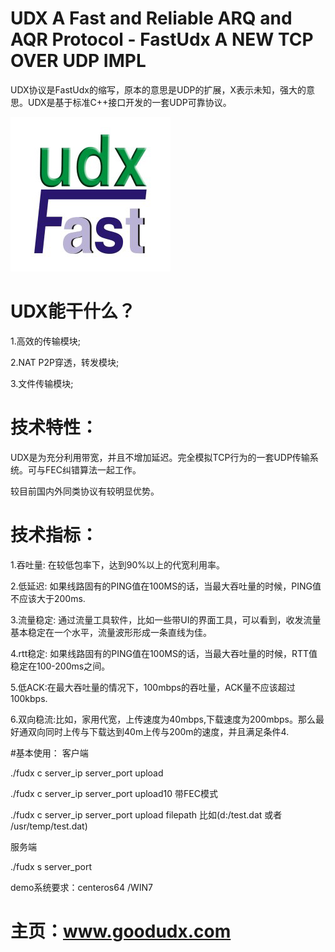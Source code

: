 # UDX A Fast and Reliable ARQ and AQR Protocol - FastUdx A NEW TCP OVER UDP IMPL

UDX协议是FastUdx的缩写，原本的意思是UDP的扩展，X表示未知，强大的意思。UDX是基于标准C++接口开发的一套UDP可靠协议。

![image](https://github.com/HeyFox/UDX/blob/main/my_logo_big.png)


# UDX能干什么？

 1.高效的传输模块;
 
 2.NAT P2P穿透，转发模块;
 
 3.文件传输模块;

# 技术特性：

 UDX是为充分利用带宽，并且不增加延迟。完全模拟TCP行为的一套UDP传输系统。可与FEC纠错算法一起工作。
 
 较目前国内外同类协议有较明显优势。

# 技术指标：

 1.吞吐量: 在较低包率下，达到90%以上的代宽利用率。
 
 2.低延迟: 如果线路固有的PING值在100MS的话，当最大吞吐量的时候，PING值不应该大于200ms.
 
 3.流量稳定: 通过流量工具软件，比如一些带UI的界面工具，可以看到，收发流量基本稳定在一个水平，流量波形形成一条直线为佳。

 4.rtt稳定: 如果线路固有的PING值在100MS的话，当最大吞吐量的时候，RTT值稳定在100-200ms之间。
 
 5.低ACK:在最大吞吐量的情况下，100mbps的吞吐量，ACK量不应该超过100kbps.

 6.双向稳流:比如，家用代宽，上传速度为40mbps,下载速度为200mbps。那么最好通双向同时上传与下载达到40m上传与200m的速度，并且满足条件4.


#基本使用：
客户端

./fudx c server_ip server_port upload

./fudx c server_ip server_port  upload10  带FEC模式

./fudx c server_ip server_port upload filepath   比如(d:/test.dat 或者 /usr/temp/test.dat)

服务端 

./fudx s server_port

demo系统要求：centeros64 /WIN7
# 主页：www.goodudx.com
